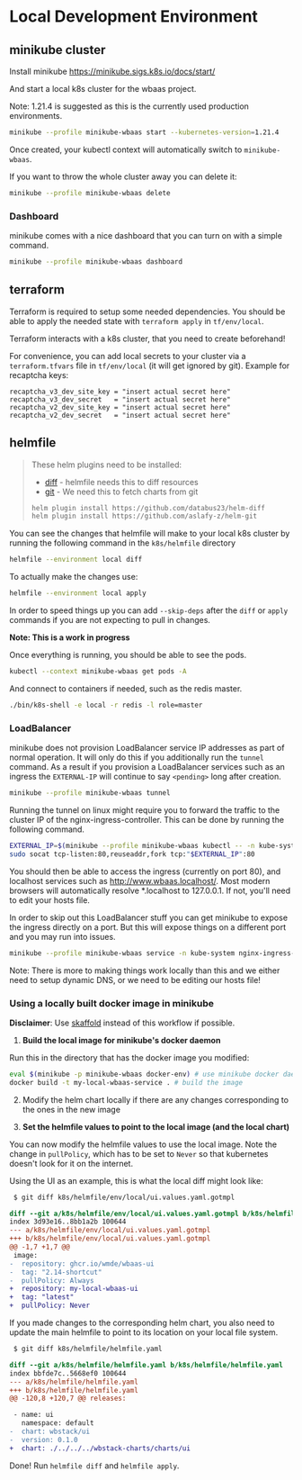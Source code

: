 # Local Development Environment

## minikube cluster

Install minikube https://minikube.sigs.k8s.io/docs/start/

And start a local k8s cluster for the wbaas project.

Note: 1.21.4 is suggested as this is the currently used production environments.

```sh
minikube --profile minikube-wbaas start --kubernetes-version=1.21.4
```

Once created, your kubectl context will automatically switch to `minikube-wbaas`.

If you want to throw the whole cluster away you can delete it:

```sh
minikube --profile minikube-wbaas delete
```

### Dashboard

minikube comes with a nice dashboard that you can turn on with a simple command.

```sh
minikube --profile minikube-wbaas dashboard
```

## terraform

Terraform is required to setup some needed dependencies.
You should be able to apply the needed state with `terraform apply` in `tf/env/local`.

Terraform interacts with a k8s cluster, that you need to create beforehand!

For convenience, you can add local secrets to your cluster via a `terraform.tfvars` file in `tf/env/local` (it will get ignored by git). Example for recaptcha keys:
```
recaptcha_v3_dev_site_key = "insert actual secret here"
recaptcha_v3_dev_secret   = "insert actual secret here"
recaptcha_v2_dev_site_key = "insert actual secret here"
recaptcha_v2_dev_secret   = "insert actual secret here"
```

## helmfile
> These helm plugins need to be installed:
> * [diff](https://github.com/databus23/helm-diff) - helmfile needs this to diff resources
> * [git](https://github.com/aslafy-z/helm-git) - We need this to fetch charts from git
>
> ```sh
> helm plugin install https://github.com/databus23/helm-diff
> helm plugin install https://github.com/aslafy-z/helm-git
> ```
>
You can see the changes that helmfile will make to your local k8s cluster by running the following command in the `k8s/helmfile` directory

```sh
helmfile --environment local diff
```

To actually make the changes use:

```sh
helmfile --environment local apply
```

In order to speed things up you can add `--skip-deps` after the `diff` or `apply` commands if you are not expecting to pull in changes.

**Note: This is a work in progress**

Once everything is running, you should be able to see the pods.

```sh
kubectl --context minikube-wbaas get pods -A
```

And connect to containers if needed, such as the redis master.

```sh
./bin/k8s-shell -e local -r redis -l role=master
```

### LoadBalancer

minikube does not provision LoadBalancer service IP addresses as part of normal operation.
It will only do this if you additionally run the `tunnel` command.
As a result if you provision a LoadBalancer services such as an ingress the `EXTERNAL-IP` will continue to say `<pending>` long after creation.


```sh
minikube --profile minikube-wbaas tunnel
```

Running the tunnel on linux might require you to forward the traffic to the cluster IP of the nginx-ingress-controller. This can be done by running the following command.

```sh
EXTERNAL_IP=$(minikube --profile minikube-wbaas kubectl -- -n kube-system get service nginx-ingress-controller -o template='{{.spec.clusterIP}}')
sudo socat tcp-listen:80,reuseaddr,fork tcp:"$EXTERNAL_IP":80
```

You should then be able to access the ingress (currently on port 80), and localhost services such as http://www.wbaas.localhost/.
Most modern browsers will automatically resolve *.localhost to 127.0.0.1.
If not, you'll need to edit your hosts file.

In order to skip out this LoadBalancer stuff you can get minikube to expose the ingress directly on a port.
But this will expose things on a different port and you may run into issues.

```sh
minikube --profile minikube-wbaas service -n kube-system nginx-ingress-default-backend
```

Note: There is more to making things work locally than this and we either need to setup dynamic DNS, or we need to be editing our hosts file!

### Using a locally built docker image in minikube
**Disclaimer**: Use [skaffold](https://github.com/wmde/wbaas-deploy/tree/main/skaffold) instead of this workflow if possible.

1. **Build the local image for minikube's docker daemon**

Run this in the directory that has the docker image you modified:
```sh
eval $(minikube -p minikube-wbaas docker-env) # use minikube docker daemon
docker build -t my-local-wbaas-service . # build the image
```

2. Modify the helm chart locally if there are any changes corresponding to the ones in the new image

3. **Set the helmfile values to point to the local image (and the local chart)**

You can now modify the helmfile values to use the local image. Note the change in `pullPolicy`, which has to be set to `Never` so that kubernetes doesn't look for it on the internet.

Using the UI as an example, this is what the local diff might look like:
```diff
 $ git diff k8s/helmfile/env/local/ui.values.yaml.gotmpl

diff --git a/k8s/helmfile/env/local/ui.values.yaml.gotmpl b/k8s/helmfile/env/local/ui.values.yaml.gotmpl
index 3d93e16..8bb1a2b 100644
--- a/k8s/helmfile/env/local/ui.values.yaml.gotmpl
+++ b/k8s/helmfile/env/local/ui.values.yaml.gotmpl
@@ -1,7 +1,7 @@
 image:
-  repository: ghcr.io/wmde/wbaas-ui
-  tag: "2.14-shortcut"
-  pullPolicy: Always
+  repository: my-local-wbaas-ui
+  tag: "latest"
+  pullPolicy: Never
```

If you made changes to the corresponding helm chart, you also need to update the main helmfile to point to its location on your local file system.

```diff
 $ git diff k8s/helmfile/helmfile.yaml

diff --git a/k8s/helmfile/helmfile.yaml b/k8s/helmfile/helmfile.yaml
index bbfde7c..5668ef0 100644
--- a/k8s/helmfile/helmfile.yaml
+++ b/k8s/helmfile/helmfile.yaml
@@ -120,8 +120,7 @@ releases:

 - name: ui
   namespace: default
-  chart: wbstack/ui
-  version: 0.1.0
+  chart: ./../../../wbstack-charts/charts/ui
```

Done! Run `helmfile diff` and `helmfile apply`.
